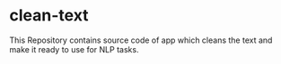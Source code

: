 # clean-text
This Repository contains source code of app which cleans the text and make it ready to use for NLP tasks.
